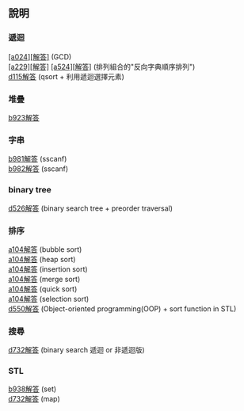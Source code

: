 ﻿## 說明

### 遞迴  
[[a024]](https://zerojudge.tw/ShowProblem?problemid=a024)[[解答]](https://github.com/XassassinXsaberX/zerojudge/blob/master/normal/a024.cpp) (GCD)  
[[a229]](https://zerojudge.tw/ShowProblem?problemid=a229)[[解答]](https://github.com/XassassinXsaberX/zerojudge/blob/master/normal/a229.c)
[[a524]](https://zerojudge.tw/ShowProblem?problemid=a524)[[解答]](https://github.com/XassassinXsaberX/zerojudge/blob/master/normal/a524.c) (排列組合的"反向字典順序排列")  
[d115](https://zerojudge.tw/ShowProblem?problemid=d115)[解答](https://github.com/XassassinXsaberX/zerojudge/blob/master/normal/d115.c) (qsort + 利用遞迴選擇元素)    


### 堆疊
[b923](https://zerojudge.tw/ShowProblem?problemid=b923)[解答](https://github.com/XassassinXsaberX/zerojudge/blob/master/normal/b923.c)  


### 字串
[b981](https://zerojudge.tw/ShowProblem?problemid=b981)[解答](https://github.com/XassassinXsaberX/zerojudge/blob/master/normal/b981.c) (sscanf)  
[b982](https://zerojudge.tw/ShowProblem?problemid=b982)[解答](https://github.com/XassassinXsaberX/zerojudge/blob/master/normal/b982.c) (sscanf)  


### binary tree
[d526](https://zerojudge.tw/ShowProblem?problemid=d526)[解答](https://github.com/XassassinXsaberX/zerojudge/blob/master/normal/d526.c) (binary search tree + preorder traversal)  


### 排序
[a104](https://zerojudge.tw/ShowProblem?problemid=a104)[解答](https://github.com/XassassinXsaberX/zerojudge/blob/master/normal/a104(bubble%20sort).c) (bubble sort)  
[a104](https://zerojudge.tw/ShowProblem?problemid=a104)[解答](https://github.com/XassassinXsaberX/zerojudge/blob/master/normal/a104(heap%20sort).c) (heap sort)  
[a104](https://zerojudge.tw/ShowProblem?problemid=a104)[解答](https://github.com/XassassinXsaberX/zerojudge/blob/master/normal/a104(insertion%20sort).c) (insertion sort)  
[a104](https://zerojudge.tw/ShowProblem?problemid=a104)[解答](https://github.com/XassassinXsaberX/zerojudge/blob/master/normal/a104(merge%20sort).c) (merge sort)  
[a104](https://zerojudge.tw/ShowProblem?problemid=a104)[解答](https://github.com/XassassinXsaberX/zerojudge/blob/master/normal/a104(quick%20sort).c) (quick sort)  
[a104](https://zerojudge.tw/ShowProblem?problemid=a104)[解答](https://github.com/XassassinXsaberX/zerojudge/blob/master/normal/a104(selection%20sort).c) (selection sort)  
[d550](https://zerojudge.tw/ShowProblem?problemid=d550)[解答](https://github.com/XassassinXsaberX/zerojudge/blob/master/normal/d550.cpp) (Object-oriented programming(OOP) + sort function in STL)  


### 搜尋
[d732](https://zerojudge.tw/ShowProblem?problemid=d732)[解答](https://github.com/XassassinXsaberX/zerojudge/blob/master/normal/d732.c) (binary search 遞迴 or 非遞迴版)  



### STL
[b938](https://zerojudge.tw/ShowProblem?problemid=b938)[解答](https://github.com/XassassinXsaberX/zerojudge/blob/master/normal/b938.cpp) (set)  
[d732](https://zerojudge.tw/ShowProblem?problemid=d732)[解答](https://github.com/XassassinXsaberX/zerojudge/blob/master/normal/d732(map).cpp) (map)  

